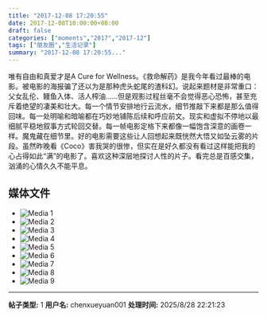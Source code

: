 ```yaml
---
title: "2017-12-08 17:20:55"
date: 2017-12-08T10:00:00+08:00
draft: false
categories: ["moments","2017","2017-12"]
tags: ["朋友圈","生活记录"]
summary: "2017-12-08 17:20:55..."
---
```


唯有自由和真爱才是A Cure for Wellness。《救命解药》是我今年看过最棒的电影。被电影的海报骗了还以为是那种虎头蛇尾的渣科幻。说起来题材是非常重口：父女乱伦、鳗鱼入体、活人榨油……但是观影过程丝毫不会觉得恶心恐怖，甚至充斥着绝望的凄美和壮大。每一个情节安排地行云流水，细节推敲下来都是那么值得回味。每一处明喻和暗喻都在巧妙地铺陈后续和呼应前文。现实和虚拟不停地以最细腻平稳地叙事方式轮回交替。每一帧电影定格下来都像一幅饱含深意的画卷一样。魔鬼藏在细节里。好的电影需要这些让人回想起来既恍然大悟又如坠云雾的片段。虽然昨晚看《Coco》害我哭的很惨，但实在是好久都没有看过这样能把我的心占得如此“满”的电影了。喜欢这种深层地探讨人性的片子。看完总是百感交集，汹涌的心情久久不能平息。

## 媒体文件

- ![Media 1](/Moments/photos/2017-12-08/201712081720550.jpg)
- ![Media 2](/Moments/photos/2017-12-08/201712081720551.jpg)
- ![Media 3](/Moments/photos/2017-12-08/201712081720552.jpg)
- ![Media 4](/Moments/photos/2017-12-08/201712081720553.jpg)
- ![Media 5](/Moments/photos/2017-12-08/201712081720554.jpg)
- ![Media 6](/Moments/photos/2017-12-08/201712081720555.jpg)
- ![Media 7](/Moments/photos/2017-12-08/201712081720556.jpg)
- ![Media 8](/Moments/photos/2017-12-08/201712081720557.jpg)
- ![Media 9](/Moments/photos/2017-12-08/201712081720558.jpg)

---

**帖子类型:** 1
**用户名:** chenxueyuan001
**处理时间:** 2025/8/28 22:21:23